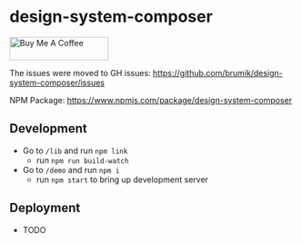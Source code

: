 # design-system-composer

<a href="https://www.buymeacoffee.com/brumik" target="_blank"><img src="https://cdn.buymeacoffee.com/buttons/default-orange.png" alt="Buy Me A Coffee" height="41" width="174"></a>

The issues were moved to GH issues: https://github.com/brumik/design-system-composer/issues

NPM Package: https://www.npmjs.com/package/design-system-composer

## Development

- Go to `/lib` and run `npm link`
  - run `npm run build-watch`
- Go to `/demo` and run `npm i`
  - run `npm start` to bring up development server

## Deployment

- TODO
